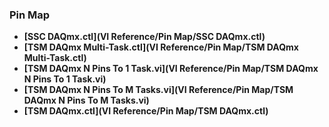 ### Pin Map
- **[SSC DAQmx.ctl](VI Reference/Pin Map/SSC DAQmx.ctl)**
- **[TSM DAQmx Multi-Task.ctl](VI Reference/Pin Map/TSM DAQmx Multi-Task.ctl)**
- **[TSM DAQmx N Pins To 1 Task.vi](VI Reference/Pin Map/TSM DAQmx N Pins To 1 Task.vi)**
- **[TSM DAQmx N Pins To M Tasks.vi](VI Reference/Pin Map/TSM DAQmx N Pins To M Tasks.vi)**
- **[TSM DAQmx.ctl](VI Reference/Pin Map/TSM DAQmx.ctl)**
